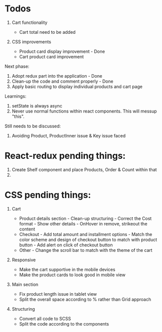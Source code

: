 # Todos

1. Cart functionality
	- Cart total need to be added

2. CSS improvements
	- Product card display improvement - Done
	- Cart product card improvement

Next phase:
1. Adopt redux part into the application - Done
2. Clean-up the code and comment properly - Done
3. Apply basic routing to display individual products and cart page


Learnings:
1. setState is always async
2. Never use normal functions within react components. This will messup "this". 

Still needs to be discussed:
1. Avoiding Product, ProductInner issue & Key issue faced

# React-redux pending things:
1. Create Shelf component and place Products, Order & Count within that
2. 


# CSS pending things:
1. Cart 
	- Product details section
			- Clean-up structuring
			- Correct the Cost format
			- Show other details
			- OnHover in remove, strikeout the content
	- Checkout
			- Add total amount and installment options
			- Match the color scheme and design of checkout button to match with product button
			- Add alert on click of checkout button
	- Other
			- Change the scroll bar to match with the theme of the cart

2. Responsive
	- Make the cart supportive in the mobile devices
	- Make the product cards to look good in mobile view

3. Main section
	- Fix product length issue in tablet view
	- Split the overall space according to % rather than Grid approach

4. Structuring
	- Convert all code to SCSS
	- Split the code according to the components
